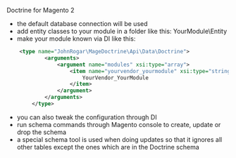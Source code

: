 Doctrine for Magento 2

- the default database connection will be used
- add entity classes to your module in a folder like this: YourModule\Entity
- make your module known via DI like this:

```xml
    <type name="JohnRogar\MageDoctrine\Api\Data\Doctrine">
            <arguments>
                <argument name="modules" xsi:type="array">
                    <item name="yourvendor_yourmodule" xsi:type="string">
                        YourVendor_YourModule
                    </item>
                </argument>
            </arguments>
        </type>
```

- you can also tweak the configuration through DI 
- run schema commands through Magento console to create, update or drop the schema
- a special schema tool is used when doing updates so that it ignores all other tables except the ones which are in the Doctrine schema
